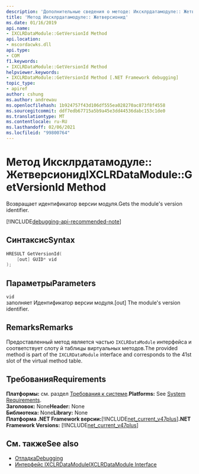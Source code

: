 ```yaml
---
description: 'Дополнительные сведения о методе: Иксклрдатамодуле:: Жетверсионид'
title: 'Метод Иксклрдатамодуле:: Жетверсионид'
ms.date: 01/16/2019
api.name:
- IXCLRDataModule::GetVersionId Method
api.location:
- mscordacwks.dll
api.type:
- COM
f1.keywords:
- IXCLRDataModule::GetVersionId Method
helpviewer.keywords:
- IXCLRDataModule::GetVersionId Method [.NET Framework debugging]
topic_type:
- apiref
author: cshung
ms.author: andrewau
ms.openlocfilehash: 1b924757f43d106df555ea028270ac873f8f4558
ms.sourcegitcommit: ddf7edb67715a5b9a45e3dd44536dabc153c1de0
ms.translationtype: MT
ms.contentlocale: ru-RU
ms.lasthandoff: 02/06/2021
ms.locfileid: "99800764"
---
```

# <a name="ixclrdatamodulegetversionid-method"></a><span data-ttu-id="0868a-103">Метод Иксклрдатамодуле:: Жетверсионид</span><span class="sxs-lookup"><span data-stu-id="0868a-103">IXCLRDataModule::GetVersionId Method</span></span>

<span data-ttu-id="0868a-104">Возвращает идентификатор версии модуля.</span><span class="sxs-lookup"><span data-stu-id="0868a-104">Gets the module's version identifier.</span></span>

[!INCLUDE[debugging-api-recommended-note](../../../../includes/debugging-api-recommended-note.md)]

## <a name="syntax"></a><span data-ttu-id="0868a-105">Синтаксис</span><span class="sxs-lookup"><span data-stu-id="0868a-105">Syntax</span></span>

```cpp
HRESULT GetVersionId(
    [out] GUID* vid
);
```

## <a name="parameters"></a><span data-ttu-id="0868a-106">Параметры</span><span class="sxs-lookup"><span data-stu-id="0868a-106">Parameters</span></span>

`vid`\
<span data-ttu-id="0868a-107">заполняет Идентификатор версии модуля.</span><span class="sxs-lookup"><span data-stu-id="0868a-107">[out] The module's version identifier.</span></span>

## <a name="remarks"></a><span data-ttu-id="0868a-108">Remarks</span><span class="sxs-lookup"><span data-stu-id="0868a-108">Remarks</span></span>

<span data-ttu-id="0868a-109">Предоставленный метод является частью `IXCLRDataModule` интерфейса и соответствует слоту й таблицы виртуальных методов.</span><span class="sxs-lookup"><span data-stu-id="0868a-109">The provided method is part of the `IXCLRDataModule` interface and corresponds to the 41st slot of the virtual method table.</span></span>

## <a name="requirements"></a><span data-ttu-id="0868a-110">Требования</span><span class="sxs-lookup"><span data-stu-id="0868a-110">Requirements</span></span>

<span data-ttu-id="0868a-111">**Платформы:** см. раздел [Требования к системе](../../get-started/system-requirements.md).</span><span class="sxs-lookup"><span data-stu-id="0868a-111">**Platforms:** See [System Requirements](../../get-started/system-requirements.md).</span></span>  
<span data-ttu-id="0868a-112">**Заголовок:** None</span><span class="sxs-lookup"><span data-stu-id="0868a-112">**Header:** None</span></span>  
<span data-ttu-id="0868a-113">**Библиотека:** None</span><span class="sxs-lookup"><span data-stu-id="0868a-113">**Library:** None</span></span>  
<span data-ttu-id="0868a-114">**Платформа .NET Framework версии:**[!INCLUDE[net_current_v47plus](../../../../includes/net-current-v47plus.md)]</span><span class="sxs-lookup"><span data-stu-id="0868a-114">**.NET Framework Versions:** [!INCLUDE[net_current_v47plus](../../../../includes/net-current-v47plus.md)]</span></span>  

## <a name="see-also"></a><span data-ttu-id="0868a-115">См. также</span><span class="sxs-lookup"><span data-stu-id="0868a-115">See also</span></span>

- [<span data-ttu-id="0868a-116">Отладка</span><span class="sxs-lookup"><span data-stu-id="0868a-116">Debugging</span></span>](index.md)
- [<span data-ttu-id="0868a-117">Интерфейс IXCLRDataModule</span><span class="sxs-lookup"><span data-stu-id="0868a-117">IXCLRDataModule Interface</span></span>](ixclrdatamodule-interface.md)

